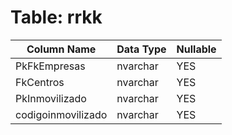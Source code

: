 # Table: rrkk

| Column Name | Data Type | Nullable |
|-------------|-----------|----------|
| PkFkEmpresas | nvarchar | YES |
| FkCentros | nvarchar | YES |
| PkInmovilizado | nvarchar | YES |
| codigoinmovilizado | nvarchar | YES |
